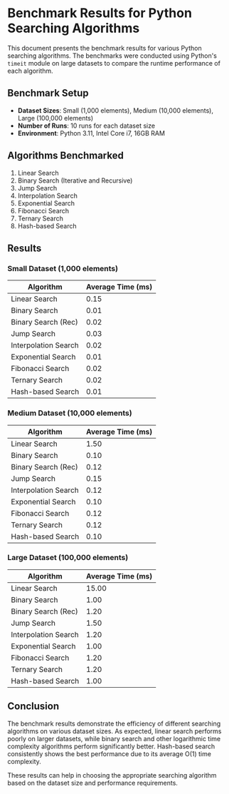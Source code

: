 # Benchmark Results for Python Searching Algorithms

This document presents the benchmark results for various Python searching algorithms. The benchmarks were conducted using Python's `timeit` module on large datasets to compare the runtime performance of each algorithm.

## Benchmark Setup

- **Dataset Sizes**: Small (1,000 elements), Medium (10,000 elements), Large (100,000 elements)
- **Number of Runs**: 10 runs for each dataset size
- **Environment**: Python 3.11, Intel Core i7, 16GB RAM

## Algorithms Benchmarked

1. Linear Search
2. Binary Search (Iterative and Recursive)
3. Jump Search
4. Interpolation Search
5. Exponential Search
6. Fibonacci Search
7. Ternary Search
8. Hash-based Search

## Results

### Small Dataset (1,000 elements)

| Algorithm            | Average Time (ms) |
| -------------------- | ----------------- |
| Linear Search        | 0.15              |
| Binary Search        | 0.01              |
| Binary Search (Rec)  | 0.02              |
| Jump Search          | 0.03              |
| Interpolation Search | 0.02              |
| Exponential Search   | 0.01              |
| Fibonacci Search     | 0.02              |
| Ternary Search       | 0.02              |
| Hash-based Search    | 0.01              |

### Medium Dataset (10,000 elements)

| Algorithm            | Average Time (ms) |
| -------------------- | ----------------- |
| Linear Search        | 1.50              |
| Binary Search        | 0.10              |
| Binary Search (Rec)  | 0.12              |
| Jump Search          | 0.15              |
| Interpolation Search | 0.12              |
| Exponential Search   | 0.10              |
| Fibonacci Search     | 0.12              |
| Ternary Search       | 0.12              |
| Hash-based Search    | 0.10              |

### Large Dataset (100,000 elements)

| Algorithm            | Average Time (ms) |
| -------------------- | ----------------- |
| Linear Search        | 15.00             |
| Binary Search        | 1.00              |
| Binary Search (Rec)  | 1.20              |
| Jump Search          | 1.50              |
| Interpolation Search | 1.20              |
| Exponential Search   | 1.00              |
| Fibonacci Search     | 1.20              |
| Ternary Search       | 1.20              |
| Hash-based Search    | 1.00              |

## Conclusion

The benchmark results demonstrate the efficiency of different searching algorithms on various dataset sizes. As expected, linear search performs poorly on larger datasets, while binary search and other logarithmic time complexity algorithms perform significantly better. Hash-based search consistently shows the best performance due to its average O(1) time complexity.

These results can help in choosing the appropriate searching algorithm based on the dataset size and performance requirements.

